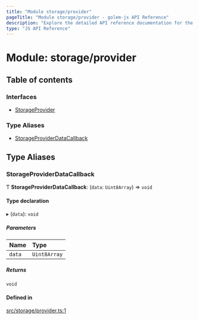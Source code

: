 ```yaml
---
title: "Module storage/provider"
pageTitle: "Module storage/provider - golem-js API Reference"
description: "Explore the detailed API reference documentation for the Module storage/provider within the golem-js SDK for the Golem Network."
type: "JS API Reference"
---
```

# Module: storage/provider

## Table of contents

### Interfaces

- [StorageProvider](../interfaces/storage_provider.StorageProvider)

### Type Aliases

- [StorageProviderDataCallback](storage_provider#storageproviderdatacallback)

## Type Aliases

### StorageProviderDataCallback

Ƭ **StorageProviderDataCallback**: (`data`: `Uint8Array`) => `void`

#### Type declaration

▸ (`data`): `void`

##### Parameters

| Name | Type |
| :------ | :------ |
| `data` | `Uint8Array` |

##### Returns

`void`

#### Defined in

[src/storage/provider.ts:1](https://github.com/golemfactory/golem-js/blob/d4f6a75/src/storage/provider.ts#L1)
